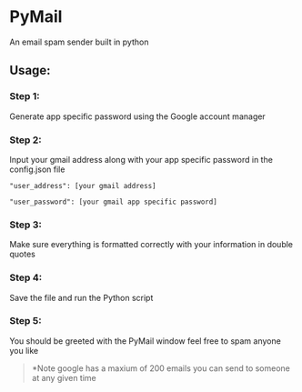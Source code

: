 # PyMail
An email spam sender built in python
## Usage:
### Step 1:
Generate app specific password using the Google account manager

### Step 2:
Input your gmail address along with your app specific password in the config.json file

	"user_address": [your gmail address]
    
    "user_password": [your gmail app specific password]

### Step 3:
Make sure everything is formatted correctly with your information in double quotes

### Step 4:
Save the file and run the Python script

### Step 5:
You should be greeted with the PyMail window feel free to spam anyone you like
> *Note google has a maxium of 200 emails you can send to someone at any given time
<!--stackedit_data:
eyJoaXN0b3J5IjpbLTIwOTE0OTQwNjZdfQ==
-->